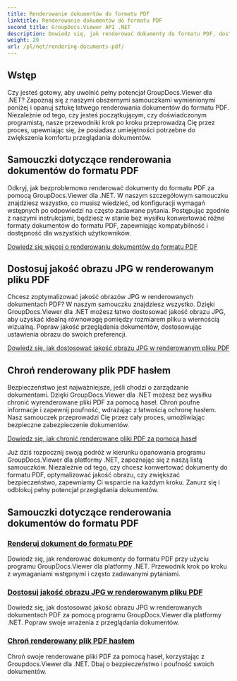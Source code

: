 ```yaml
---
title: Renderowanie dokumentów do formatu PDF
linktitle: Renderowanie dokumentów do formatu PDF
second_title: GroupDocs.Viewer API .NET
description: Dowiedz się, jak renderować dokumenty do formatu PDF, dostosowywać jakość obrazu JPG i chronić pliki PDF hasłami, korzystając z samouczków GroupDocs.Viewer dla .NET.
weight: 29
url: /pl/net/rendering-documents-pdf/
---
```


## Wstęp

Czy jesteś gotowy, aby uwolnić pełny potencjał GroupDocs.Viewer dla .NET? Zapoznaj się z naszymi obszernymi samouczkami wymienionymi poniżej i opanuj sztukę łatwego renderowania dokumentów do formatu PDF. Niezależnie od tego, czy jesteś początkującym, czy doświadczonym programistą, nasze przewodniki krok po kroku przeprowadzą Cię przez proces, upewniając się, że posiadasz umiejętności potrzebne do zwiększenia komfortu przeglądania dokumentów.

## Samouczki dotyczące renderowania dokumentów do formatu PDF

Odkryj, jak bezproblemowo renderować dokumenty do formatu PDF za pomocą GroupDocs.Viewer dla .NET. W naszym szczegółowym samouczku znajdziesz wszystko, co musisz wiedzieć, od konfiguracji wymagań wstępnych po odpowiedzi na często zadawane pytania. Postępując zgodnie z naszymi instrukcjami, będziesz w stanie bez wysiłku konwertować różne formaty dokumentów do formatu PDF, zapewniając kompatybilność i dostępność dla wszystkich użytkowników.

[Dowiedz się więcej o renderowaniu dokumentów do formatu PDF](./render-to-pdf/)

## Dostosuj jakość obrazu JPG w renderowanym pliku PDF

Chcesz zoptymalizować jakość obrazów JPG w renderowanych dokumentach PDF? W naszym samouczku znajdziesz wszystko. Dzięki GroupDocs.Viewer dla .NET możesz łatwo dostosować jakość obrazu JPG, aby uzyskać idealną równowagę pomiędzy rozmiarem pliku a wiernością wizualną. Popraw jakość przeglądania dokumentów, dostosowując ustawienia obrazu do swoich preferencji.

[Dowiedz się, jak dostosować jakość obrazu JPG w renderowanym pliku PDF](./adjust-jpg-quality-pdf/)

## Chroń renderowany plik PDF hasłem

Bezpieczeństwo jest najważniejsze, jeśli chodzi o zarządzanie dokumentami. Dzięki GroupDocs.Viewer dla .NET możesz bez wysiłku chronić wyrenderowane pliki PDF za pomocą haseł. Chroń poufne informacje i zapewnij poufność, wdrażając z łatwością ochronę hasłem. Nasz samouczek przeprowadzi Cię przez cały proces, umożliwiając bezpieczne zabezpieczenie dokumentów.

[Dowiedz się, jak chronić renderowane pliki PDF za pomocą haseł](./protect-pdf/)

Już dziś rozpocznij swoją podróż w kierunku opanowania programu GroupDocs.Viewer dla platformy .NET, zapoznając się z naszą listą samouczków. Niezależnie od tego, czy chcesz konwertować dokumenty do formatu PDF, optymalizować jakość obrazu, czy zwiększać bezpieczeństwo, zapewniamy Ci wsparcie na każdym kroku. Zanurz się i odblokuj pełny potencjał przeglądania dokumentów.
## Samouczki dotyczące renderowania dokumentów do formatu PDF
### [Renderuj dokument do formatu PDF](./render-to-pdf/)
Dowiedz się, jak renderować dokumenty do formatu PDF przy użyciu programu GroupDocs.Viewer dla platformy .NET. Przewodnik krok po kroku z wymaganiami wstępnymi i często zadawanymi pytaniami.
### [Dostosuj jakość obrazu JPG w renderowanym pliku PDF](./adjust-jpg-quality-pdf/)
Dowiedz się, jak dostosować jakość obrazu JPG w renderowanych dokumentach PDF za pomocą programu GroupDocs.Viewer dla platformy .NET. Popraw swoje wrażenia z przeglądania dokumentów.
### [Chroń renderowany plik PDF hasłem](./protect-pdf/)
Chroń swoje renderowane pliki PDF za pomocą haseł, korzystając z Groupdocs.Viewer dla .NET. Dbaj o bezpieczeństwo i poufność swoich dokumentów.